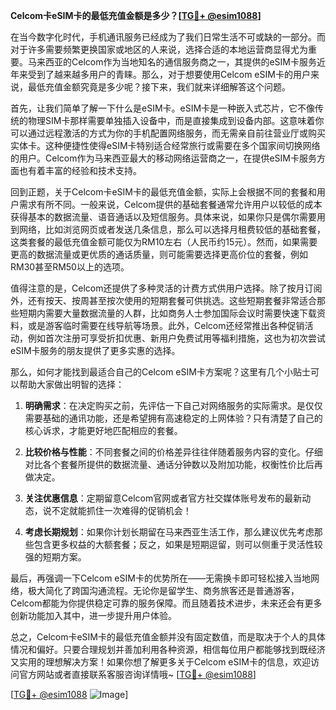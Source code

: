 **Celcom卡eSIM卡的最低充值金额是多少？[[TG💪+ @esim1088](https://t.me/s/esim1088)]**

在当今数字化时代，手机通讯服务已经成为了我们日常生活不可或缺的一部分。而对于许多需要频繁更换国家或地区的人来说，选择合适的本地运营商显得尤为重要。马来西亚的Celcom作为当地知名的通信服务商之一，其提供的eSIM卡服务近年来受到了越来越多用户的青睐。那么，对于想要使用Celcom eSIM卡的用户来说，最低充值金额究竟是多少呢？接下来，我们就来详细解答这个问题。

首先，让我们简单了解一下什么是eSIM卡。eSIM卡是一种嵌入式芯片，它不像传统的物理SIM卡那样需要单独插入设备中，而是直接集成到设备内部。这意味着你可以通过远程激活的方式为你的手机配置网络服务，而无需亲自前往营业厅或购买实体卡。这种便捷性使得eSIM卡特别适合经常旅行或需要在多个国家间切换网络的用户。Celcom作为马来西亚最大的移动网络运营商之一，在提供eSIM卡服务方面也有着丰富的经验和技术支持。

回到正题，关于Celcom卡eSIM卡的最低充值金额，实际上会根据不同的套餐和用户需求有所不同。一般来说，Celcom提供的基础套餐通常允许用户以较低的成本获得基本的数据流量、语音通话以及短信服务。具体来说，如果你只是偶尔需要用到网络，比如浏览网页或者发送几条信息，那么可以选择月租费较低的基础套餐，这类套餐的最低充值金额可能仅为RM10左右（人民币约15元）。然而，如果需要更高的数据流量或更优质的通话质量，则可能需要选择更高价位的套餐，例如RM30甚至RM50以上的选项。

值得注意的是，Celcom还提供了多种灵活的计费方式供用户选择。除了按月订阅外，还有按天、按周甚至按次使用的短期套餐可供挑选。这些短期套餐非常适合那些短期内需要大量数据流量的人群，比如商务人士参加国际会议时需要快速下载资料，或是游客临时需要在线导航等场景。此外，Celcom还经常推出各种促销活动，例如首次注册可享受折扣优惠、新用户免费试用等福利措施，这也为初次尝试eSIM卡服务的朋友提供了更多实惠的选择。

那么，如何才能找到最适合自己的Celcom eSIM卡方案呢？这里有几个小贴士可以帮助大家做出明智的选择：

1. **明确需求**：在决定购买之前，先评估一下自己对网络服务的实际需求。是仅仅需要基础的通讯功能，还是希望拥有高速稳定的上网体验？只有清楚了自己的核心诉求，才能更好地匹配相应的套餐。

2. **比较价格与性能**：不同套餐之间的价格差异往往伴随着服务内容的变化。仔细对比各个套餐所提供的数据流量、通话分钟数以及附加功能，权衡性价比后再做决定。

3. **关注优惠信息**：定期留意Celcom官网或者官方社交媒体账号发布的最新动态，说不定就能抓住一次难得的促销机会！

4. **考虑长期规划**：如果你计划长期留在马来西亚生活工作，那么建议优先考虑那些包含更多权益的大额套餐；反之，如果是短期逗留，则可以侧重于灵活性较强的短期方案。

最后，再强调一下Celcom eSIM卡的优势所在——无需换卡即可轻松接入当地网络，极大简化了跨国沟通流程。无论你是留学生、商务旅客还是普通游客，Celcom都能为你提供稳定可靠的服务保障。而且随着技术进步，未来还会有更多创新功能加入其中，进一步提升用户体验。

总之，Celcom卡eSIM卡的最低充值金额并没有固定数值，而是取决于个人的具体情况和偏好。只要合理规划并善加利用各种资源，相信每位用户都能够找到既经济又实用的理想解决方案！如果你想了解更多关于Celcom eSIM卡的信息，欢迎访问官方网站或者直接联系客服咨询详情哦~ [[TG💪+ @esim1088](https://t.me/s/esim1088)]

[[TG💪+ @esim1088](https://t.me/s/esim1088) ![Image](https://i.postimg.cc/4NQfJmqS/Snipaste-2025-05-13-00-14-12.png)]